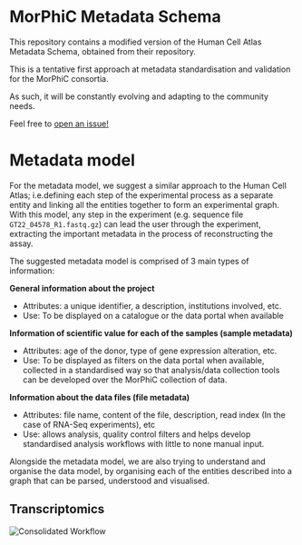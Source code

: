 # MorPhiC Metadata Schema

This repository contains a modified version of the Human Cell Atlas Metadata Schema, obtained from their repository.

This is a tentative first approach at metadata standardisation and validation for the MorPhiC consortia.

As such, it will be constantly evolving and adapting to the community needs.

Feel free to [open an issue!](https://github.com/morphic-bio/metadata-schema/issues/new)

# Metadata model

For the metadata model, we suggest a similar approach to the Human Cell Atlas; i.e.defining each step of the experimental process as a separate entity and linking all the entities together to form an experimental graph. With this model, any step in the experiment (e.g. sequence file `​​GT22_04578_R1.fastq.gz`) can lead the user through the experiment, extracting the important metadata in the process of reconstructing the assay.

The suggested metadata model is comprised of 3 main types of information:

**General information about the project**
- Attributes: a unique identifier, a description, institutions involved, etc.
- Use: To be displayed on a catalogue or the data portal when available

**Information of scientific value for each of the samples (sample metadata)**
- Attributes: age of the donor, type of gene expression alteration, etc.
- Use: To be displayed as filters on the data portal when available, collected in a standardised way so that analysis/data collection tools can be developed over the MorPhiC collection of data.

**Information about the data files (file metadata)**
- Attributes: file name, content of the file, description, read index (In the case of RNA-Seq experiments), etc
- Use: allows analysis, quality control filters and helps develop standardised analysis workflows with little to none manual input.

Alongside the metadata model, we are also trying to understand and organise the data model, by organising each of the entities described into a graph that can be parsed, understood and visualised.


## Transcriptomics

![Consolidated Workflow](Assets/Morphic%20consolidated.jpg)

